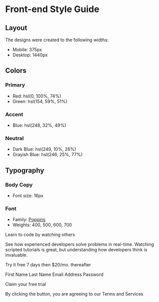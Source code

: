# Front-end Style Guide

## Layout

The designs were created to the following widths:

- Mobile: 375px
- Desktop: 1440px

## Colors

### Primary

- Red: hsl(0, 100%, 74%)
- Green: hsl(154, 59%, 51%)

### Accent

- Blue: hsl(248, 32%, 49%)

### Neutral

- Dark Blue: hsl(249, 10%, 26%)
- Grayish Blue: hsl(246, 25%, 77%)

## Typography

### Body Copy

- Font size: 16px

### Font

- Family: [Poppins](https://fonts.google.com/specimen/Poppins)
- Weights: 400, 500, 600, 700

<!-- ========================== -->

Learn to code by watching others

See how experienced developers solve problems in real-time. Watching scripted tutorials is great,
but understanding how developers think is invaluable.

Try it free 7 days then $20/mo. thereafter

First Name
Last Name
Email Address
Password

Claim your free trial

By clicking the button, you are agreeing to our Terms and Services
